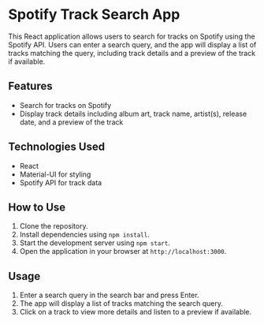 # Spotify Track Search App

This React application allows users to search for tracks on Spotify using the Spotify API. Users can enter a search query, and the app will display a list of tracks matching the query, including track details and a preview of the track if available.

## Features

- Search for tracks on Spotify
- Display track details including album art, track name, artist(s), release date, and a preview of the track

## Technologies Used

- React
- Material-UI for styling
- Spotify API for track data

## How to Use

1. Clone the repository.
2. Install dependencies using `npm install`.
3. Start the development server using `npm start`.
4. Open the application in your browser at `http://localhost:3000`.

## Usage

1. Enter a search query in the search bar and press Enter.
2. The app will display a list of tracks matching the search query.
3. Click on a track to view more details and listen to a preview if available.
